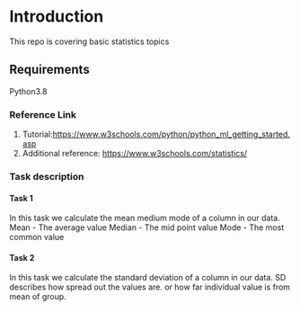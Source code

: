 # Introduction 
This repo is covering basic statistics topics
## Requirements
Python3.8

### Reference Link
1. Tutorial:https://www.w3schools.com/python/python_ml_getting_started.asp
2. Additional reference: https://www.w3schools.com/statistics/

### Task description
#### Task 1
In this task we calculate the mean medium mode of a column in our data. 
Mean - The average value
Median - The mid point value
Mode - The most common value
#### Task 2
In this task we calculate the standard deviation of a column in our data. SD describes how spread out the values are. or how far individual value is from mean of group.


